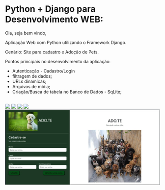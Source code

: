 # Python + Django para Desenvolvimento WEB:

Ola, seja bem vindo, 

Aplicação Web com Python utilizando o Framework Django.

Cenário: Site para cadastro e Adoção de Pets.

Pontos principais no desenvolvimento da aplicação:

- Autenticação - Cadastro/Login
- filtragem de dados;
- URLs dinamicas;
- Arquivos de mídia;
- Criação/Busca de tabela no Banco de Dados - SqLite;
<br>

<img src="https://img.shields.io/badge/PyStack-ADO.TE-green">
<img src="https://img.shields.io/badge/Python-3.11.1-yellowgreen">
<img src="https://img.shields.io/badge/Django-4.1.5-sucess">
<img src="https://img.shields.io/badge/Pyllow-9.4.0-lightgrey">
<br>








<img src="img-rdm/print.jpg" alt="My cool logo"/>

